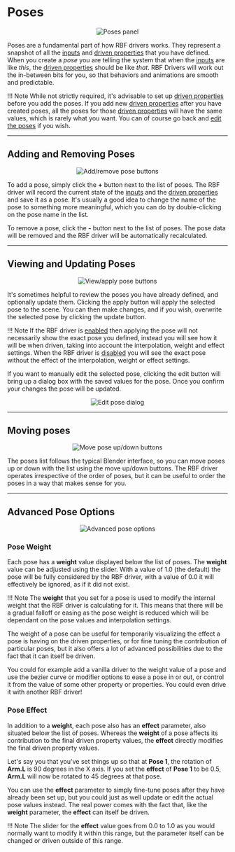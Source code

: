 # Poses

<p style="text-align:center"><img src="../../img/poses_panel.jpg" alt="Poses panel"/></p>

Poses are a fundamental part of how RBF drivers works. They represent a snapshot of all the
[inputs](../inputs) and [driven properties](../driven-properties) that you
have defined. When you create a *pose* you are telling the system that when the
[inputs](../inputs) are like *this*, the
[driven properties](../driven-properties) should be like *that*. RBF Drivers will work
out the in-between bits for you, so that behaviors and animations are smooth and predictable.

!!! Note
    While not strictly required, it's advisable to set up
    [driven properties](../driven-properties) before you add the poses. If you add new
    [driven properties](../driven-properties) after you have created poses, all the poses
    for those [driven properties](../driven-properties) will have the same values, which
    is rarely what you want. You can of course go back and
    [edit the poses](../#viewing-and-updating-poses) if you wish.

___________________________________________________________________________________________________

## Adding and Removing Poses

<p style="text-align:center"><img src="../../img/poses_panel_addremove.jpg" alt="Add/remove pose buttons"/></p>

To add a pose, simply click the **+** button next to the list of poses. The RBF driver will record
the current state of the [inputs](../inputs) and the
[driven properties](../driven-properties) and save it as a pose. It's usually a good idea
to change the name of the pose to something more meaningful, which you can do by double-clicking
on the pose name in the list.

To remove a pose, click the **-** button next to the list of poses. The pose data will be removed
and the RBF driver will be automatically recalculated.

___________________________________________________________________________________________________

## Viewing and Updating Poses

<p style="text-align:center"><img src="../../img/poses_panel_viewapply.jpg" alt="View/apply pose buttons"/></p>

It's sometimes helpful to review the poses you have already defined, and optionally update them.
Clicking the apply button will apply the selected pose to the scene. You can then make changes,
and if you wish, overwrite the selected pose by clicking the update button.

!!! Note
    If the RBF driver is [enabled](../managing-drivers#enabling-and-disabling-drivers) then
    applying the pose will not necessarily show the exact pose you defined, instead you will see
    how it will be when driven, taking into account the interpolation, weight and effect settings.
    When the RBF driver is [disabled](../managing-drivers#enabling-and-disabling-drivers) you will
    see the exact pose without the effect of the interpolation, weight or effect settings.

If you want to manually edit the selected pose, clicking the edit button will bring up a dialog box
with the saved values for the pose. Once you confirm your changes the pose will be updated.

<p style="text-align:center"><img src="../../img/poses_panel_edit.jpg" alt="Edit pose dialog"/></p>

___________________________________________________________________________________________________

## Moving poses

<p style="text-align:center"><img src="../../img/poses_panel_moveupdown.jpg" alt="Move pose up/down buttons"/></p>

The poses list follows the typical Blender interface, so you can move poses up or down with the
list using the move up/down buttons. The RBF driver operates irrespective of the order of poses,
but it can be useful to order the poses in a way that makes sense for you.

___________________________________________________________________________________________________

## Advanced Pose Options

<p style="text-align:center"><img src="../../img/poses_panel_advancedoptions.jpg" alt="Advanced pose options"/></p>

### Pose Weight

Each pose has a **weight** value displayed below the list of poses. The **weight** value can be
adjusted using the slider. With a value of 1.0 (the default) the pose will be fully considered by
the RBF driver, with a value of 0.0 it will effectively be ignored, as if it did not exist.

!!! Note
    The **weight** that you set for a pose is used to modify the internal weight that the RBF
    driver is calculating for it. This means that there will be a gradual falloff or easing as
    the pose weight is reduced which will be dependant on the pose values and interpolation
    settings.

The weight of a pose can be useful for temporarily visualizing the effect a pose is having on the
driven properties, or for fine tuning the contribution of particular poses, but it also offers a
lot of advanced possibilities due to the fact that it can itself be driven.

You could for example add a vanilla driver to the weight value of a pose and use the bezier curve or
modifier options to ease a pose in or out, or control it from the value of some other property or
properties. You could even drive it with another RBF driver!

### Pose Effect

In addition to a **weight**, each pose also has an **effect** parameter, also situated below the
list of poses. Whereas the **weight** of a pose affects its contribution to the final driven
property values, the **effect** directly modifies the final driven property values.

Let's say you that you've set things up so that at **Pose 1**, the rotation of **Arm.L** is 90
degrees in the X axis. If you set the **effect** of **Pose 1** to be 0.5, **Arm.L**
will now be rotated to 45 degrees at that pose.

You can use the **effect** parameter to simply fine-tune poses after they have already been set up,
but you could just as well update or edit the actual pose values instead. The real power comes with
the fact that, like the **weight** parameter, the **effect** can itself be driven.

!!! Note
    The slider for the **effect** value goes from 0.0 to 1.0 as you would normally want to modify
    it within this range, but the parameter itself can be changed or driven outside of this range.
